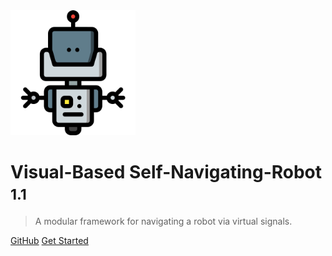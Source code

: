 <img src="Images/robotics.png" width="200"/>

# Visual-Based Self-Navigating-Robot <small>1.1</small>

> A modular framework for navigating a robot via virtual signals.

<!-- - Simple and lightweight (~21kB gzipped)
- No statically built html files
- Multiple themes -->



[GitHub](https://github.com/KaiChen1008/Sim-to-Real-Virtual-Guidance-for-Robot-Navigation#ERROR)
[Get Started](#Intro)
